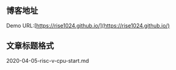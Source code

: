 ## 博客地址

Demo URL:[https://rise1024.github.io/](https://rise1024.github.io/)

## 文章标题格式

2020-04-05-risc-v-cpu-start.md

